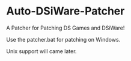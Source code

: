 # Auto-DSiWare-Patcher
A Patcher for Patching DS Games and DSiWare!

Use the patcher.bat for patching on Windows.

Unix support will came later.
